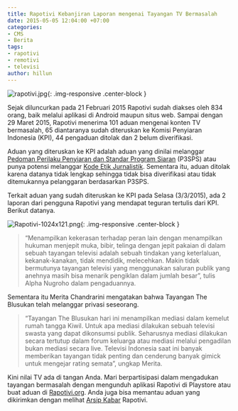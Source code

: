 ```yaml
---
title: Rapotivi Kebanjiran Laporan mengenai Tayangan TV Bermasalah
date: 2015-05-05 12:04:00 +07:00
categories:
- CMS
- Berita
tags:
- rapotivi
- remotivi
- televisi
author: hillun
---
```


![rapotivi.jpg](/uploads/rapotivi.jpg){: .img-responsive .center-block }

Sejak diluncurkan pada 21 Februari 2015 Rapotivi sudah diakses oleh 834 orang, baik melalui aplikasi di Android maupun situs web. Sampai dengan 29 Maret 2015, Rapotivi menerima 101 aduan mengenai konten TV bermasalah, 65 diantaranya sudah diteruskan ke Komisi Penyiaran Indonesia (KPI), 44 pengaduan ditolak dan 2 belum diverifikasi.

Aduan yang diteruskan ke KPI adalah aduan yang dinilai melanggar [Pedoman Perilaku Penyiaran dan Standar Program Siaran](http://kpi.go.id/download/regulasi/P3SPS_2012_Final.pdf) (P3SPS) atau punya potensi melanggar [Kode Etik Jurnalistik](http://www.lpds.or.id/index.php?option=com_content&view=article&id=40:kode-etik-jurnalistik&catid=30:kode-etik-jurnalistik&Itemid=32). Sementara itu, aduan ditolak karena datanya tidak lengkap sehingga tidak bisa diverifikasi atau tidak ditemukannya pelanggaran berdasarkan P3SPS.

Terkait aduan yang sudah diteruskan ke KPI pada Selasa (3/3/2015), ada 2 laporan dari pengguna Rapotivi yang mendapat teguran tertulis dari KPI. Berikut datanya.

![Rapotivi-1024x121.png](/uploads/Rapotivi-1024x121.png){: .img-responsive .center-block }

> “Menampilkan kekerasan terhadap peran lain dengan menampilkan hukuman menjepit muka, bibir, telinga dengan jepit pakaian di dalam sebuah tayangan televisi adalah sebuah tindakan yang keterlaluan, kekanak-kanakan, tidak mendidik, melecehkan. Makin tidak bermutunya tayangan televisi yang menggunakan saluran publik yang anehnya masih bisa menarik pengiklan dalam jumlah besar”, tulis Alpha Nugroho dalam pengaduannya.

Sementara itu Merita Chandrarini mengatakan bahwa Tayangan The Blusukan telah melanggar privasi seseorang.

> “Tayangan The Blusukan hari ini menampilkan mediasi dalam kemelut rumah tangga Kiwil. Untuk apa mediasi dilakukan sebuah televisi swasta yang dapat dikonsumsi publik. Seharusnya mediasi dilakukan secara tertutup dalam forum keluarga atau mediasi melalui pengadilan bukan mediasi secara live. Televisi Indonesia saat ini banyak memberikan tayangan tidak penting dan cenderung banyak gimick untuk mengejar rating semata”, ungkap Merita.

Kini nilai TV ada di tangan Anda. Mari berpartisipasi dalam mengadukan tayangan bermasalah dengan mengunduh aplikasi Rapotivi di Playstore atau buat aduan di [Rapotivi.org](http://rapotivi.org/). Anda juga bisa memantau aduan yang dikirimkan dengan melihat [Arsip Kabar](http://rapotivi.org/index.php?r=home/kabar) Rapotivi.